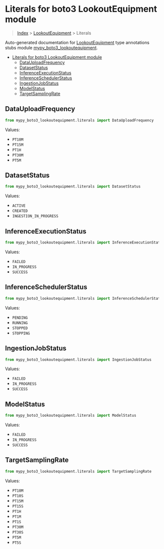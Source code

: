 # Literals for boto3 LookoutEquipment module

> [Index](../README.md) > [LookoutEquipment](./README.md) > Literals

Auto-generated documentation for
[LookoutEquipment](https://boto3.amazonaws.com/v1/documentation/api/latest/reference/services/lookoutequipment.html#LookoutEquipment)
type annotations stubs module
[mypy_boto3_lookoutequipment](https://pypi.org/project/mypy-boto3-lookoutequipment/).

- [Literals for boto3 LookoutEquipment module](#literals-for-boto3-lookoutequipment-module)
  - [DataUploadFrequency](#datauploadfrequency)
  - [DatasetStatus](#datasetstatus)
  - [InferenceExecutionStatus](#inferenceexecutionstatus)
  - [InferenceSchedulerStatus](#inferenceschedulerstatus)
  - [IngestionJobStatus](#ingestionjobstatus)
  - [ModelStatus](#modelstatus)
  - [TargetSamplingRate](#targetsamplingrate)

## DataUploadFrequency

```python
from mypy_boto3_lookoutequipment.literals import DataUploadFrequency
```

Values:

- `PT10M`
- `PT15M`
- `PT1H`
- `PT30M`
- `PT5M`

## DatasetStatus

```python
from mypy_boto3_lookoutequipment.literals import DatasetStatus
```

Values:

- `ACTIVE`
- `CREATED`
- `INGESTION_IN_PROGRESS`

## InferenceExecutionStatus

```python
from mypy_boto3_lookoutequipment.literals import InferenceExecutionStatus
```

Values:

- `FAILED`
- `IN_PROGRESS`
- `SUCCESS`

## InferenceSchedulerStatus

```python
from mypy_boto3_lookoutequipment.literals import InferenceSchedulerStatus
```

Values:

- `PENDING`
- `RUNNING`
- `STOPPED`
- `STOPPING`

## IngestionJobStatus

```python
from mypy_boto3_lookoutequipment.literals import IngestionJobStatus
```

Values:

- `FAILED`
- `IN_PROGRESS`
- `SUCCESS`

## ModelStatus

```python
from mypy_boto3_lookoutequipment.literals import ModelStatus
```

Values:

- `FAILED`
- `IN_PROGRESS`
- `SUCCESS`

## TargetSamplingRate

```python
from mypy_boto3_lookoutequipment.literals import TargetSamplingRate
```

Values:

- `PT10M`
- `PT10S`
- `PT15M`
- `PT15S`
- `PT1H`
- `PT1M`
- `PT1S`
- `PT30M`
- `PT30S`
- `PT5M`
- `PT5S`
